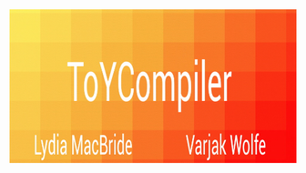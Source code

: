 <img src="https://github.com/varjakw/ToYCompiler/blob/main/ToYCompiler.jpg" width="960" height="270" />
